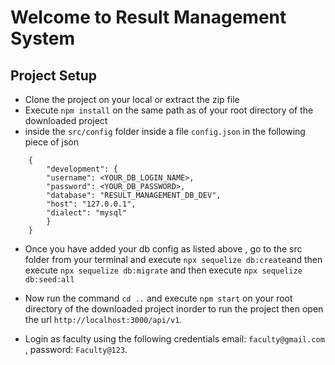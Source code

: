 # Welcome to Result Management System

## Project Setup
- Clone the project on your local or extract the zip file
- Execute `npm install` on the same path as of your root directory of the downloaded project
- inside the `src/config` folder inside a file `config.json` in the following piece of json

```
    {
        "development": {
        "username": <YOUR_DB_LOGIN_NAME>,
        "password": <YOUR_DB_PASSWORD>,
        "database": "RESULT_MANAGEMENT_DB_DEV",
        "host": "127.0.0.1",
        "dialect": "mysql"
        }
    }

```
- Once you have added your db config as listed above , go to the src folder from your terminal and execute `npx sequelize db:create`and then execute `npx sequelize db:migrate` and then execute `npx sequelize db:seed:all`

- Now run the command `cd ..` and execute `npm start` on your root directory of the downloaded project inorder to run the project then open the url `http://localhost:3000/api/v1`.

- Login as faculty using the following credentials email: `faculty@gmail.com` , password: `Faculty@123`.